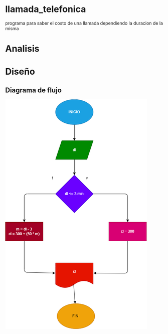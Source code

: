 # llamada_telefonica
programa para saber el costo de una llamada dependiendo la duracion de la misma

# Analisis

# Diseño

## Diagrama de flujo
![Diagrama de flujo](diagrama.png "diagrama de flujo")

